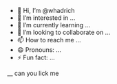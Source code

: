 - 👋 Hi, I’m @whadrich
- 👀 I’m interested in ...
- 🌱 I’m currently learning ...
- 💞️ I’m looking to collaborate on ...
- 📫 How to reach me ...
- 😄 Pronouns: ...
- ⚡ Fun fact: ...

<!---
whadrich/whadrich is a ✨ special ✨ repository because its `README.md` (this file) appears on your GitHub profile.
You can click the Preview link to take a look at your changes.
--->
__ can you lick me
